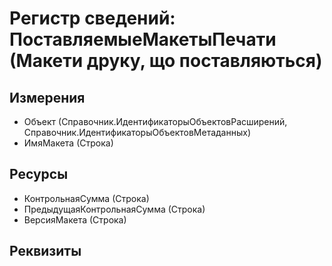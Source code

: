 ﻿# Регистр сведений: ПоставляемыеМакетыПечати (Макети друку, що поставляються)

## Измерения

- Объект (Справочник.ИдентификаторыОбъектовРасширений, Справочник.ИдентификаторыОбъектовМетаданных)
- ИмяМакета (Строка)

## Ресурсы

- КонтрольнаяСумма (Строка)
- ПредыдущаяКонтрольнаяСумма (Строка)
- ВерсияМакета (Строка)

## Реквизиты


